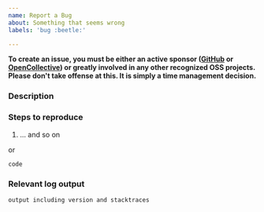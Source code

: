 ```yaml
---
name: Report a Bug
about: Something that seems wrong
labels: 'bug :beetle:'

---
```


**To create an issue, you must be either an active sponsor ([GitHub](https://github.com/sponsors/matkoch) or [OpenCollective](https://opencollective.com/nuke)) or greatly involved in any other recognized OSS projects. Please don't take offense at this. It is simply a time management decision.**

### Description

### Steps to reproduce

1. ... and so on

or

```
code
```

### Relevant log output

```
output including version and stacktraces
```
